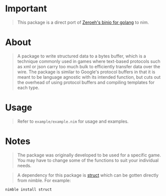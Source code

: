 # Important
> This package is a direct port of [Zeroeh's binio for golang](https://github.com/Zeroeh/binio) to nim.

# About
> A package to write structured data to a bytes buffer, which is a technique commonly used in games where text-based protocols such as xml or json carry too much bulk to efficiently transfer data over the wire. The package is similar to Google's protocol buffers in that it is meant to be language agnostic with its intended function, but cuts out the overhead of using protocol buffers and compiling templates for each type.

# Usage
> Refer to `example/example.nim` for usage and examples.

# Notes
> The package was originally developed to be used for a specific game. You may have to change some of the functions to suit your individual needs.

> A dependency for this package is [struct](https://github.com/OpenSystemsLab/struct.nim) which can be gotten directly from nimble. For example:
```
nimble install struct
```
